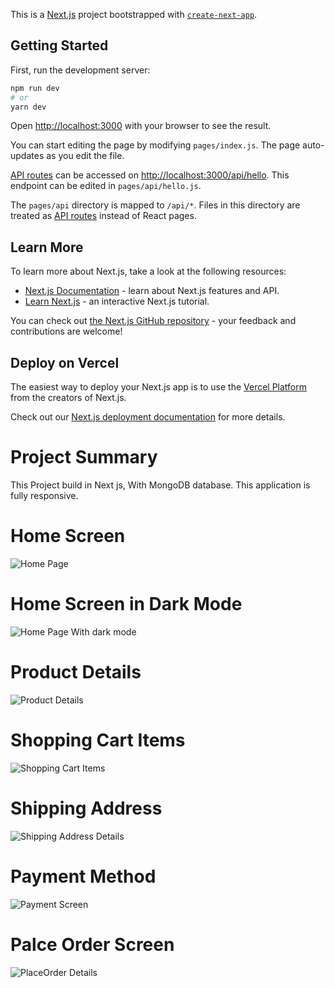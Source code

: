 This is a [Next.js](https://nextjs.org/) project bootstrapped with [`create-next-app`](https://github.com/vercel/next.js/tree/canary/packages/create-next-app).

## Getting Started

First, run the development server:

```bash
npm run dev
# or
yarn dev
```

Open [http://localhost:3000](http://localhost:3000) with your browser to see the result.

You can start editing the page by modifying `pages/index.js`. The page auto-updates as you edit the file.

[API routes](https://nextjs.org/docs/api-routes/introduction) can be accessed on [http://localhost:3000/api/hello](http://localhost:3000/api/hello). This endpoint can be edited in `pages/api/hello.js`.

The `pages/api` directory is mapped to `/api/*`. Files in this directory are treated as [API routes](https://nextjs.org/docs/api-routes/introduction) instead of React pages.

## Learn More

To learn more about Next.js, take a look at the following resources:

- [Next.js Documentation](https://nextjs.org/docs) - learn about Next.js features and API.
- [Learn Next.js](https://nextjs.org/learn) - an interactive Next.js tutorial.

You can check out [the Next.js GitHub repository](https://github.com/vercel/next.js/) - your feedback and contributions are welcome!

## Deploy on Vercel

The easiest way to deploy your Next.js app is to use the [Vercel Platform](https://vercel.com/new?utm_medium=default-template&filter=next.js&utm_source=create-next-app&utm_campaign=create-next-app-readme) from the creators of Next.js.

Check out our [Next.js deployment documentation](https://nextjs.org/docs/deployment) for more details.

# Project Summary 
This Project build in Next js, With MongoDB database. This application is fully responsive.

# Home Screen

![Home Page](https://user-images.githubusercontent.com/119804168/213914943-9f865379-9235-4285-a689-4a797c54929d.png)

# Home Screen in Dark Mode

![Home Page With dark mode](https://user-images.githubusercontent.com/119804168/213914941-21d31b24-0519-4d09-a8d9-f55d25493d0e.png)

# Product Details

![Product Details](https://user-images.githubusercontent.com/119804168/213914937-0707763b-bd6f-4349-a232-62b3dbeee4d6.png)

# Shopping Cart Items 

![Shopping Cart Items](https://user-images.githubusercontent.com/119804168/213914940-b246ef09-1ac7-4047-a9de-827f20251104.png)

# Shipping Address

![Shipping Address Details](https://user-images.githubusercontent.com/119804168/213914938-d32d87d5-f23e-49cd-8190-294392c96d1f.png)

# Payment Method

![Payment Screen](https://user-images.githubusercontent.com/119804168/213914931-16d7c927-a5e1-4d10-8856-c97417dd8989.png)

# Palce Order Screen 

![PlaceOrder Details](https://user-images.githubusercontent.com/119804168/213915303-1e7d4f7b-b33f-4c45-9e00-3885ea112d9b.png)









